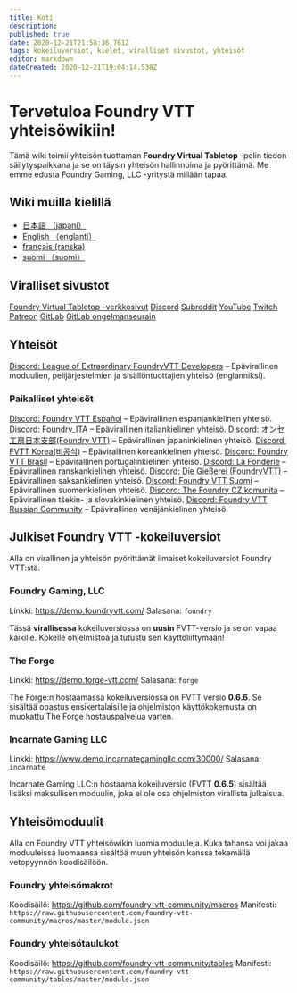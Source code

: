 ```yaml
---
title: Koti
description: 
published: true
date: 2020-12-21T21:58:36.761Z
tags: kokeiluversiot, kielet, viralliset sivustot, yhteisöt
editor: markdown
dateCreated: 2020-12-21T19:04:14.538Z
---
```


# Tervetuloa Foundry VTT yhteisöwikiin!

Tämä wiki toimii yhteisön tuottaman **Foundry Virtual Tabletop** -pelin tiedon säilytyspaikkana ja se on täysin yhteisön hallinnoima ja pyörittämä. Me emme edusta Foundry Gaming, LLC -yritystä millään tapaa.

## Wiki muilla kielillä
- [日本語 （japani）](https://foundryvtt.wiki/ja/home)
- [English （englanti）](https://foundryvtt.wiki/en/home)
- [français (ranska)](https://foundryvtt.wiki/fr/home)
- [suomi （suomi）](https://foundryvtt.wiki/fi/home)

## Viralliset sivustot
<i class="fas fa-dice-d20"></i> [Foundry Virtual Tabletop -verkkosivut](http://foundryvtt.com)
<i class="fab fa-discord"></i> [Discord](https://discordapp.com/invite/DDBZUDf)
<i class="fab fa-reddit"></i> [Subreddit](https://www.reddit.com/r/FoundryVTT/)
<i class="fab fa-youtube"></i> [YouTube](https://www.youtube.com/c/FoundryNet)
<i class="fab fa-twitch"></i> [Twitch](https://www.twitch.tv/foundryvtt)
<i class="fab fa-patreon"></i> [Patreon](https://www.patreon.com/foundryvtt/overview)
<i class="fab fa-gitlab"></i> [GitLab](https://gitlab.com/foundrynet)
<i class="fab fa-gitlab"></i> [GitLab ongelmanseurain](https://gitlab.com/foundrynet/foundryvtt/-/boards?milestone_title=No+Milestone&)

## Yhteisöt
<i class="fab fa-discord"></i> [Discord: League of Extraordinary FoundryVTT Developers](https://discord.gg/2rHs78h) – Epävirallinen moduulien, pelijärjestelmien ja sisällöntuottajien yhteisö (englanniksi).

### Paikalliset yhteisöt
<i class="fab fa-discord"></i> [Discord: Foundry VTT Español](https://discord.gg/MHCerwd) – Epävirallinen espanjankielinen yhteisö.
<i class="fab fa-discord"></i> [Discord: Foundry_ITA](https://discord.gg/hsRcTby) – Epävirallinen italiankielinen yhteisö.
<i class="fab fa-discord"></i> [Discord: オンセ工房日本支部(Foundry VTT)](https://discord.gg/vM4YM27) – Epävirallinen japaninkielinen yhteisö.
<i class="fab fa-discord"></i> [Discord: FVTT Korea(비공식)](https://discord.gg/DRbbn5w) – Epävirallinen koreankielinen yhteisö.
<i class="fab fa-discord"></i> [Discord: Foundry VTT Brasil](https://discord.gg/XNC86FBnQ2) – Epävirallinen portugalinkielinen yhteisö.
<i class="fab fa-discord"></i> [Discord: La Fonderie](https://discord.gg/pPSDNJk) – Epävirallinen ranskankielinen yhteisö.
<i class="fab fa-discord"></i> [Discord: Die Gießerei (FoundryVTT)](https://discord.gg/XrKAZ5J) – Epävirallinen saksankielinen yhteisö.
<i class="fab fa-discord"></i> [Discord: Foundry VTT Suomi](https://discord.gg/U4y3cNebbg) – Epävirallinen suomenkielinen yhteisö.
<i class="fab fa-discord"></i> [Discord: The Foundry CZ komunita](https://discord.gg/7dHDqEW) – Epävirallinen tšekin- ja slovakinkielinen yhteisö.
<i class="fab fa-discord"></i> [Discord: Foundry VTT Russian Community](https://discord.gg/Z2CXFy35WF) – Epävirallinen venäjänkielinen yhteisö.

## Julkiset Foundry VTT -kokeiluversiot
Alla on virallinen ja yhteisön pyörittämät ilmaiset kokeiluversiot Foundry VTT:stä.

### Foundry Gaming, LLC
Linkki: https://demo.foundryvtt.com/
Salasana: `foundry`

Tässä **virallisessa** kokeiluversiossa on **uusin** FVTT-versio ja se on vapaa kaikille. Kokeile ohjelmistoa ja tutustu sen käyttöliittymään!

### The Forge
Linkki: https://demo.forge-vtt.com/
Salasana: `forge`

The Forge:n hostaamassa kokeiluversiossa on FVTT versio **0.6.6**. Se sisältää opastus ensikertalaisille ja ohjelmiston käyttökokemusta on muokattu The Forge hostauspalvelua varten.

### Incarnate Gaming LLC
Linkki: https://www.demo.incarnategamingllc.com:30000/
Salasana: `incarnate`

Incarnate Gaming LLC:n hostaama kokeiluversio (FVTT **0.6.5**) sisältää lisäksi maksullisen moduulin, joka ei ole osa ohjelmiston virallista julkaisua.

## Yhteisömoduulit
Alla on Foundry VTT yhteisöwikin luomia moduuleja. Kuka tahansa voi jakaa moduuleissa luomaansa sisältöä muun yhteisön kanssa tekemällä vetopyynnön koodisäilöön.
      
### <i class="fas fa-magic"></i> Foundry yhteisömakrot
Koodisäilö: https://github.com/foundry-vtt-community/macros
Manifesti: `https://raw.githubusercontent.com/foundry-vtt-community/macros/master/module.json`

### <i class="fas fa-table"></i> Foundry yhteisötaulukot
Koodisäilö: https://github.com/foundry-vtt-community/tables
Manifesti: `https://raw.githubusercontent.com/foundry-vtt-community/tables/master/module.json`